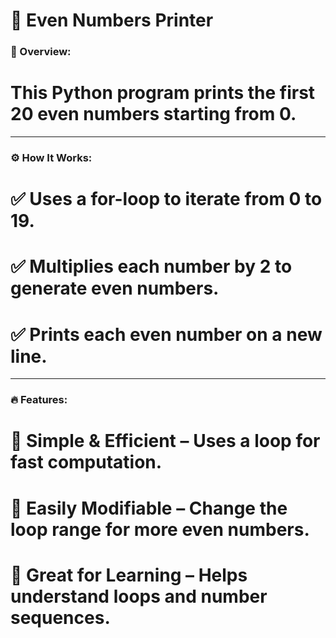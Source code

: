 # **🔢 Even Numbers Printer**  

### **📌 Overview:**  
# This Python program **prints the first 20 even numbers** starting from **0**.  

---

### **⚙️ How It Works:**  
# ✅ Uses a **for-loop** to iterate from **0 to 19**.  
# ✅ Multiplies each number by **2** to generate even numbers.  
# ✅ Prints each even number **on a new line**.  

---

### **🔥 Features:**  
# 🔹 **Simple & Efficient** – Uses a loop for fast computation.  
# 🔹 **Easily Modifiable** – Change the loop range for more even numbers.  
# 🔹 **Great for Learning** – Helps understand loops and number sequences.

